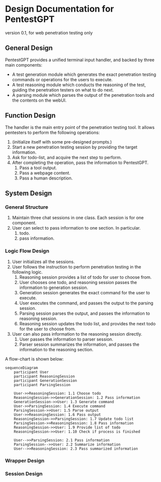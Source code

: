 # Design Documentation for PentestGPT
version 0.1, for web penetration testing only

## General Design
PentestGPT provides a unified terminal input handler, and backed by three main components:
- A test generation module which generates the exact penetration testing commands or operations for the users to execute.
- A test reasoning module which conducts the reasoning of the test, guiding the penetration testers on what to do next.
- A parsing module which parses the output of the penetration tools and the contents on the webUI.

## Function Design
The handler is the main entry point of the penetration testing tool. It allows pentesters to perform the following operations:
1. (initialize itself with some pre-designed prompts.)
2. Start a new penetration testing session by providing the target information.
3. Ask for todo-list, and acquire the next step to perform.
4. After completing the operation, pass the information to PentestGPT.
   1. Pass a tool output.
   2. Pass a webpage content.
   3. Pass a human description.


## System Design
### General Structure
1. Maintain three chat sessions in one class. Each session is for one component.
2. User can select to pass information to one section. In particular.
   1. todo.
   2. pass information.

### Logic Flow Design
1. User initializes all the sessions.
2. User follows the instruction to perform penetration testing in the following logic.
   1. Reasoning session provides a list of todo for user to choose from.
   2. User chooses one todo, and reasoning session passes the information to generation session.
   3. Generation session generates the exact command for the user to execute.
   4. User executes the command, and passes the output to the parsing session.
   5. Parsing session parses the output, and passes the information to reasoning session.
   6. Reasoning session updates the todo list, and provides the next todo for the user to choose from.
3. User can also pass information to the reasoning session directly.
   1. User passes the information to parser session.
   2. Parser session summarizes the information, and passes the information to the reasoning section.


A flow-chart is shown below:
```mermaid
sequenceDiagram
    participant User
    participant ReasoningSession
    participant GenerationSession
    participant ParsingSession

    User->>ReasoningSession: 1.1 Choose todo
    ReasoningSession->>GenerationSession: 1.2 Pass information
    GenerationSession->>User: 1.3 Generate command
    User->>ParsingSession: 1.4 Execute command
    ParsingSession->>User: 1.5 Parse output
    User->>ReasoningSession: 1.6 Pass output
    ReasoningSession->>ParsingSession: 1.7 Update todo list
    ParsingSession->>ReasoningSession: 1.8 Pass information
    ReasoningSession->>User: 1.9 Provide list of todo
    ReasoningSession->>User: 1.10 Check if process is finished

    User-->>ParsingSession: 2.1 Pass information
    ParsingSession-->>User: 2.2 Summarize information
    User-->>ReasoningSession: 2.3 Pass summarized information
```
### Wrapper Design

### Session Design



